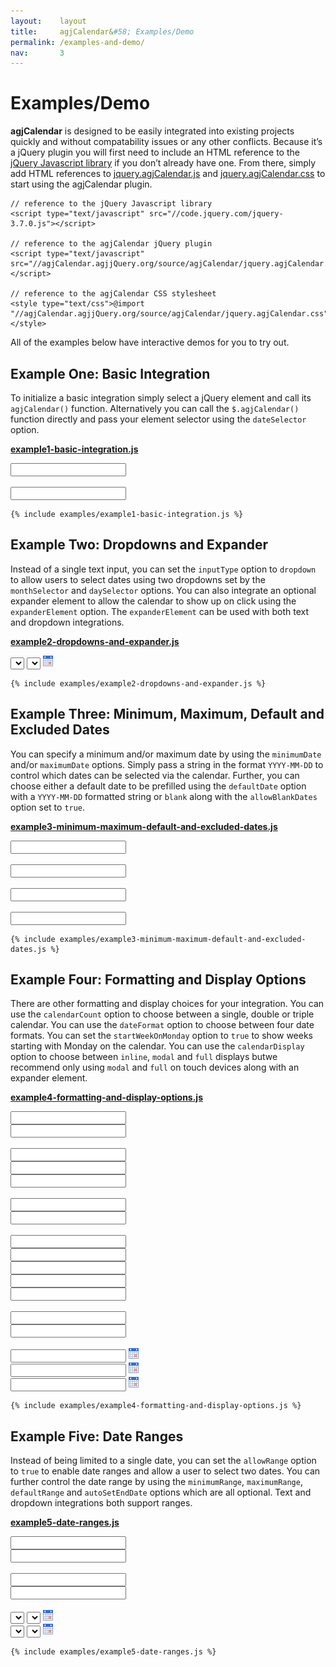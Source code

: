 ```yaml
---
layout:    layout
title:     agjCalendar&#58; Examples/Demo
permalink: /examples-and-demo/
nav:       3
---
```


# Examples/Demo

**agjCalendar** is designed to be easily integrated into existing projects quickly and without compatability issues or any other conflicts. Because it’s a jQuery plugin you will first need to include an HTML reference to the [jQuery Javascript library](https://jquery.com) if you don’t already have one. From there, simply add HTML references to [jquery.agjCalendar.js](/source/javascript/) and [jquery.agjCalendar.css](/source/css/) to start using the agjCalendar plugin.

    // reference to the jQuery Javascript library
    <script type="text/javascript" src="//code.jquery.com/jquery-3.7.0.js"></script>

    // reference to the agjCalendar jQuery plugin
    <script type="text/javascript" src="//agjCalendar.agjjQuery.org/source/agjCalendar/jquery.agjCalendar.js"></script>

    // reference to the agjCalendar CSS stylesheet
    <style type="text/css">@import "//agjCalendar.agjjQuery.org/source/agjCalendar/jquery.agjCalendar.css";</style>

All of the examples below have interactive demos for you to try out.

## Example One: Basic Integration

To initialize a basic integration simply select a jQuery element and call its `agjCalendar()` function. Alternatively you can call the `$.agjCalendar()` function directly and pass your element selector using the `dateSelector` option.

[**example1-basic-integration.js**](https://github.com/andrewgjohnson/agjCalendar/blob/master/examples/example1-basic-integration.js)

<form method="post" action="/examples-and-demo/" onsubmit="return false;" class="demo">
    <p>
        <input type="text" value="" id="example1-basic" />
        <br />
        <br />
        <input type="text" value="" id="example1-alternative" />
    </p>
    <pre><code>{% include examples/example1-basic-integration.js %}</code></pre>
</form>
<script type="text/javascript">
<!--
{% include examples/example1-basic-integration.js %}
-->
</script>

## Example Two: Dropdowns and Expander

Instead of a single text input, you can set the `inputType` option to `dropdown` to allow users to select dates using two dropdowns set by the `monthSelector` and `daySelector` options. You can also integrate an optional expander element to allow the calendar to show up on click using the `expanderElement` option. The `expanderElement` can be used with both text and dropdown integrations.

[**example2-dropdowns-and-expander.js**](https://github.com/andrewgjohnson/agjCalendar/blob/master/examples/example2-dropdowns-and-expander.js)

<form method="post" action="/examples-and-demo/" onsubmit="return false;" class="demo">
    <p>
        <select id="example2-month"></select>
        <select id="example2-day"></select>
        <img src="/documentation/agjCalendar.agjjQuery.org/images/calendar-icon.gif" alt="Calendar Icon" id="example2-icon" />
    </p>
    <pre><code>{% include examples/example2-dropdowns-and-expander.js %}</code></pre>
</form>
<script type="text/javascript">
<!--
{% include examples/example2-dropdowns-and-expander.js %}
-->
</script>

## Example Three: Minimum, Maximum, Default and Excluded Dates

You can specify a minimum and/or maximum date by using the `minimumDate` and/or `maximumDate` options. Simply pass a string in the format `YYYY-MM-DD` to control which dates can be selected via the calendar. Further, you can choose either a default date to be prefilled using the `defaultDate` option with a `YYYY-MM-DD` formatted string or `blank` along with the `allowBlankDates` option set to `true`.

[**example3-minimum-maximum-default-and-excluded-dates.js**](https://github.com/andrewgjohnson/agjCalendar/blob/master/examples/example3-minimum-maximum-default-and-excluded-dates.js)

<form method="post" action="/examples-and-demo/" onsubmit="return false;" class="demo">
    <p>
        <input type="text" value="" id="example3-blank" />
        <br />
        <br />
        <input type="text" value="" id="example3-prefill" />
        <br />
        <br />
        <input type="text" value="" id="example3-object" />
        <br />
        <br />
        <input type="text" value="" id="example3-exclusions" />
    </p>
    <pre><code>{% include examples/example3-minimum-maximum-default-and-excluded-dates.js %}</code></pre>
</form>
<script type="text/javascript">
<!--
{% include examples/example3-minimum-maximum-default-and-excluded-dates.js %}
-->
</script>

## Example Four: Formatting and Display Options

There are other formatting and display choices for your integration. You can use the `calendarCount` option to choose between a single, double or triple calendar. You can use the `dateFormat` option to choose between four date formats. You can set the `startWeekOnMonday` option to `true` to show weeks starting with Monday on the calendar. You can use the `calendarDisplay` option to choose between `inline`, `modal` and `full` displays butwe recommend only using `modal` and `full` on touch devices along with an expander element.

[**example4-formatting-and-display-options.js**](https://github.com/andrewgjohnson/agjCalendar/blob/master/examples/example4-formatting-and-display-options.js)

<form method="post" action="/examples-and-demo/" onsubmit="return false;" class="demo">
    <p>
        <input type="text" value="" id="example4-english" />
        <br />
        <input type="text" value="" id="example4-french" />
        <br />
        <br />
        <input type="text" value="" id="example4-single" />
        <br />
        <input type="text" value="" id="example4-double" />
        <br />
        <input type="text" value="" id="example4-triple" />
        <br />
        <br />
        <input type="text" value="" id="example4-start-on-sunday" />
        <br />
        <input type="text" value="" id="example4-start-on-monday" />
        <br />
        <br />
        <input type="text" value="" id="example4-date-format-1" />
        <br />
        <input type="text" value="" id="example4-date-format-2" />
        <br />
        <input type="text" value="" id="example4-date-format-3" />
        <br />
        <input type="text" value="" id="example4-date-format-4" />
        <br />
        <input type="text" value="" id="example4-date-format-5" />
        <br />
        <br />
        <input type="text" value="" id="example4-short-day-names" />
        <br />
        <input type="text" value="" id="example4-medium-day-names" />
        <br />
        <br />
        <input type="text" value="" id="example4-inline" />
        <img src="/documentation/agjCalendar.agjjQuery.org/images/calendar-icon.gif" alt="Calendar Icon" id="example4-inline-icon" />
        <br />
        <input type="text" value="" id="example4-modal" />
        <img src="/documentation/agjCalendar.agjjQuery.org/images/calendar-icon.gif" alt="Calendar Icon" id="example4-modal-icon" />
        <br />
        <input type="text" value="" id="example4-full" />
        <img src="/documentation/agjCalendar.agjjQuery.org/images/calendar-icon.gif" alt="Calendar Icon" id="example4-full-icon" />
    </p>
    <pre><code>{% include examples/example4-formatting-and-display-options.js %}</code></pre>
</form>
<script type="text/javascript">
<!--
{% include examples/example4-formatting-and-display-options.js %}
-->
</script>

## Example Five: Date Ranges

Instead of being limited to a single date, you can set the `allowRange` option to `true` to enable date ranges and allow a user to select two dates. You can further control the date range by using the `minimumRange`, `maximumRange`, `defaultRange` and `autoSetEndDate` options which are all optional. Text and dropdown integrations both support ranges.

[**example5-date-ranges.js**](https://github.com/andrewgjohnson/agjCalendar/blob/master/examples/example5-date-ranges.js)

<form method="post" action="/examples-and-demo/" onsubmit="return false;" class="demo">
    <p>
        <input type="text" value="" id="example5-basic-start" />
        <br />
        <input type="text" value="" id="example5-basic-end" />
        <br />
        <br />
        <input type="text" value="" id="example5-advanced-start" />
        <br />
        <input type="text" value="" id="example5-advanced-end" />
        <br />
        <br />
        <select id="example5-month-start"></select>
        <select id="example5-day-start"></select>
        <img src="/documentation/agjCalendar.agjjQuery.org/images/calendar-icon.gif" alt="Calendar Icon" id="example5-icon-start" />
        <br />
        <select id="example5-month-end"></select>
        <select id="example5-day-end"></select>
        <img src="/documentation/agjCalendar.agjjQuery.org/images/calendar-icon.gif" alt="Calendar Icon" id="example5-icon-end" />
    </p>
    <pre><code>{% include examples/example5-date-ranges.js %}</code></pre>
</form>
<script type="text/javascript">
<!--
{% include examples/example5-date-ranges.js %}
-->
</script>
